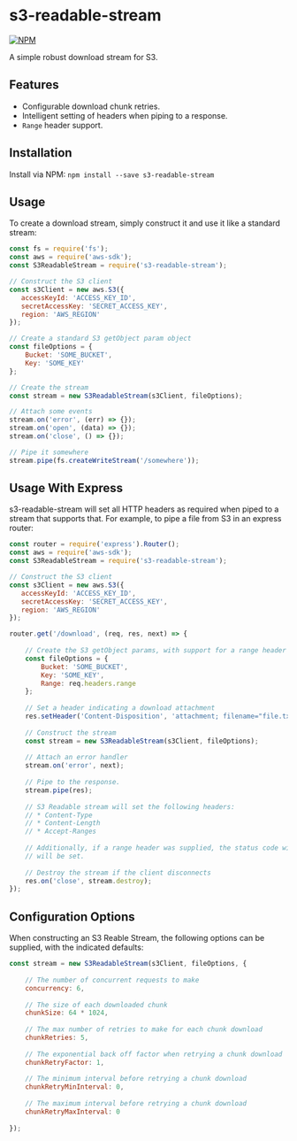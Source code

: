 # s3-readable-stream
[![NPM](https://nodei.co/npm/s3-readable-stream.png)](https://npmjs.org/package/s3-readable-stream)

A simple robust download stream for S3.

## Features
* Configurable download chunk retries.
* Intelligent setting of headers when piping to a response.
* `Range` header support.

## Installation
Install via NPM: `npm install --save s3-readable-stream`

## Usage
To create a download stream, simply construct it and use it like a standard stream:
```javascript
const fs = require('fs');
const aws = require('aws-sdk');
const S3ReadableStream = require('s3-readable-stream');

// Construct the S3 client
const s3Client = new aws.S3({
   accessKeyId: 'ACCESS_KEY_ID',
   secretAccessKey: 'SECRET_ACCESS_KEY',
   region: 'AWS_REGION'
});

// Create a standard S3 getObject param object
const fileOptions = {
    Bucket: 'SOME_BUCKET',
    Key: 'SOME_KEY'
};

// Create the stream
const stream = new S3ReadableStream(s3Client, fileOptions);

// Attach some events
stream.on('error', (err) => {});
stream.on('open', (data) => {});
stream.on('close', () => {});

// Pipe it somewhere
stream.pipe(fs.createWriteStream('/somewhere'));
```

## Usage With Express
s3-readable-stream will set all HTTP headers as required when piped to a stream that supports that. For example, to pipe
a file from S3 in an express router:
```javascript
const router = require('express').Router();
const aws = require('aws-sdk');
const S3ReadableStream = require('s3-readable-stream');

// Construct the S3 client
const s3Client = new aws.S3({
   accessKeyId: 'ACCESS_KEY_ID',
   secretAccessKey: 'SECRET_ACCESS_KEY',
   region: 'AWS_REGION'
});

router.get('/download', (req, res, next) => {
  
    // Create the S3 getObject params, with support for a range header
    const fileOptions = {
        Bucket: 'SOME_BUCKET',
        Key: 'SOME_KEY',
        Range: req.headers.range
    };
    
    // Set a header indicating a download attachment
    res.setHeader('Content-Disposition', 'attachment; filename="file.txt"');
    
    // Construct the stream 
    const stream = new S3ReadableStream(s3Client, fileOptions);
    
    // Attach an error handler
    stream.on('error', next);
    
    // Pipe to the response.
    stream.pipe(res);
    
    // S3 Readable stream will set the following headers:
    // * Content-Type
    // * Content-Length
    // * Accept-Ranges
    
    // Additionally, if a range header was supplied, the status code will be set to a 206, and the Content-Range header
    // will be set.
    
    // Destroy the stream if the client disconnects
    res.on('close', stream.destroy);
});
```

## Configuration Options
When constructing an S3 Reable Stream, the following options can be supplied, with the indicated defaults:
```javascript
const stream = new S3ReadableStream(s3Client, fileOptions, {
    
    // The number of concurrent requests to make
    concurrency: 6,
    
    // The size of each downloaded chunk
    chunkSize: 64 * 1024,
    
    // The max number of retries to make for each chunk download
    chunkRetries: 5,
    
    // The exponential back off factor when retrying a chunk download
    chunkRetryFactor: 1,
    
    // The minimum interval before retrying a chunk download
    chunkRetryMinInterval: 0,
    
    // The maximum interval before retrying a chunk download
    chunkRetryMaxInterval: 0
    
});
```
